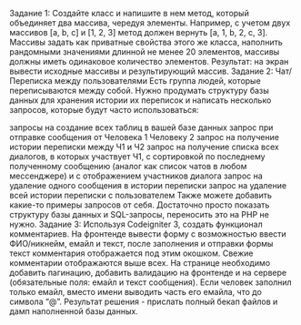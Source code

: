 Задание 1: Создайте класс и напишите в нем метод, который объединяет два массива, чередуя элементы. Например, с учетом двух массивов [a, b, c] и [1, 2, 3] метод должен вернуть [a, 1, b, 2, c, 3]. Массивы задать как приватные свойства этого же класса, наполнить рандомными значениями длинной не менее 20 элементов, массивы должны иметь одинаковое количество элементов. Результат: на экран вывести исходные массивы и результирующий массив. Задание 2: Чат/Переписка между пользователями Есть группа людей, которые переписываются между собой. Нужно продумать структуру базы данных для хранения истории их переписок и написать несколько запросов, которые будут часто использоваться:

запросы на создание всех таблиц в вашей базе данных
запрос при отправке сообщения от Человека 1 Человеку 2
запрос на получение истории переписки между Ч1 и Ч2
запрос на получение списка всех диалогов, в которых участвует Ч1, с сортировкой по последнему полученному сообщению (аналог как список чатов в любом мессенджере) и с отображением участников диалога
запрос на удаление одного сообщения в истории переписки
запрос на удаление всей истории переписки с пользователем Также можете добавить какие-то примеры запросов от себя. Достаточно просто показать структуру базы данных и SQL-запросы, переносить это на PHP не нужно. Задание 3: Используя Codeigniter 3, создать функционал комментариев. На фронтенде вывести форму с возможностью ввести ФИО/никнейм, емайл и текст, после заполнения и отправки формы текст комментария отображается под этим окошком. Свежие комментарии отображаются выше всех. На странице необходимо добавить пагинацию, добавить валидацию на фронтенде и на сервере (обязательные поля: емайл и текст сообщения). Если человек заполнил только емайл, вместо имени выводить часть его емайла, что до символа “@”. Результат решения - прислать полный бекап файлов и дамп наполненной базы данных.
